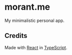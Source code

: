 # morant.me

My minimalistic personal app.

## Credits

Made with [React](https://reactjs.org/) in [TypeScript](https://www.typescriptlang.org).
